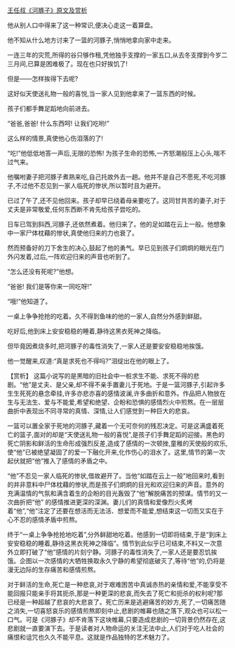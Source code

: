 [王任叔《河豚子》原文及赏析](https://www.vrrw.net/wx/15064.html)

他从别人口中得来了这一种常识,便决心走这一着算盘。

他不知从什么地方讨来了一篮的河豚子,悄悄地拿向家中走来。

一连三年的灾荒,所得的谷只够作租,凭他独手支撑的一家五口,从去冬支撑到今岁二三月间,已算是困难极了。现在也只好挨饥了!

但是——怎样挨得下去呢?

这好似天使送礼物一般的喜悦,当一家人见到他拿来了一篮东西的时候。

孩子们都手舞足蹈地向前进去。

“爸爸,爸爸! 什么东西呵! 让我们吃哟!”

这么样的情景,真使他心伤泪落的了!

“吃!”他低低地答一声后,无限的恐怖! 为孩子生命的恐怖,一齐怒潮般压上心头,喘不过气来。

他嘱咐妻子把河豚子煮熟来吃,自己托故外去一趟。他并不是自己不愿死,不吃河豚子,不过他不忍见到一家人临死的惨状,所以暂时且为避开。

已过了午了,还不见他回来。孩子却早已绕着母亲要吃了。这同甘共苦的妻子,对于丈夫是非常敬爱,任何东西断不肯先给孩子尝吃的。

日车已驾到斜西,河豚子,还依然煮着。他归来了。他的足如踏在云上一般。他想象中一家尸体枕藉的惨状,真使他归来的力也衰了。

然而预备好的刀下舍生的决心,鼓起了他的勇气。早已见到孩子们炯炯的眼光在门外闪发着,过后,一阵欢迎归来的声音也听到了。

“怎么还没有死呢?”他想。

“爸爸! 我们是等你来一同吃呀!”

“哦!”他知道了。

一桌上争争抢抢的吃着。久不得到鱼味的他的一家人,自然分外感到鲜甜。

吃好后,他到床上安安稳稳的睡着,静待这黑衣死神之降临。

但毕竟因煮烧多时,把河豚子的毒性消失了,一家人还是要安安稳稳地挨饿。

他一觉醒来,叹道:“真是求死也不得吗?”泪绽出在他的眼上了。



【赏析】 这篇小说写的是黑暗的旧社会中一桩求生不能、求死不得的悲剧。“他”是丈夫、是父亲,却不得不亲手置妻儿于死地。于是一篮河豚子,引起许多生生死死的悬念牵挂,许多亦悲亦喜的感情波澜,许多曲折和意外。作品把人物放在生与无法生、爱与不能爱,希望和绝望、企盼和恐惧的感情烈火中煎熬。在一层层曲折中表现出不同寻常的真情、深情,让人们感觉到一种巨大的悲哀。

一篮可以置全家于死地的河豚子,藏着一个无可奈何的残忍决定。可是这满盛着死亡的篮子,面对的却是“天使送礼物一般的喜悦”,是孩子们手舞足蹈的迎接。黑色的死亡阴影和鲜活的生命形成强烈反差,造成了感情的一次顿挫,童稚的天使般的欢乐,使“他”已被绝望凝固了的爱一下融化开来,化作伤心的泪水了。这里,情节的第一次起伏就把“他”推入了感情的矛盾之中。

“他”不忍见一家人临死的惨状,借故避开了。当他“如踏在云上一般”地回来时,看到的并非意料中尸体枕藉的惨状,而是孩子们炯炯的目光和欢迎归来的声音。意外的充满温情的气氛和满含着生的企盼的目光轰毁了“他”解脱痛苦的预谋。情节的又一次曲折把“他” 的感情推进更深的深渊。妻儿们的真情和爱像烈火炙烤着“他”,“他”注定了还要在想活而无法活、想爱而不能爱,想结束这一切而又实在于心不忍的感情矛盾中煎熬。

终于“一桌上争争抢抢地吃着”,分外鲜甜地吃着。他感到一切即将结束,于是“到床上安安稳稳的睡着,静待这黑衣死神之降临”。情节到此似乎已可结束,不料又一次意外立即打破了“他”感情的片刻宁静。河豚子的毒性消失了,一家人还是要忍饥挨饿。企图以一次感情的大牺牲换取永久宁静的希望彻底破灭了,等待“他”的,仍将是漫无边际的生存痛苦和感情煎熬。

对于鲜活的生命,死亡是一种悲哀,对于艰难困苦中真诚赤热的亲情和爱,不能享受不能回报只能亲手将其扼杀,那是一种更深的悲哀,而失去了死亡和扼杀的权利呢?那已经是一种超越了悲哀的大悲哀了。死亡历来是逃避痛苦的妙方,死了,一切痛苦随之消失,一切喜怒哀乐的感情煎熬即刻中止,悲剧的帷幕也随之落下,观众也可以松一口气。可是《河豚子》却不肯落下这块帷幕,只要造成悲剧的一切背景仍然存在,这悲剧就一直要演下去。于是读者对人物命运的关注无法中止,人们对于吃人社会的痛恨和诅咒也久久不能平息。这就是作品独特的艺术魅力了。


